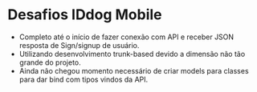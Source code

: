 # Desafios IDdog Mobile

- Completo até o início de fazer conexão com API e receber JSON resposta de Sign/signup de usuário.
- Utilizando desenvolvimento trunk-based devido a dimensão não tão grande do projeto.
- Ainda não chegou momento necessário de criar models para classes para dar bind com tipos vindos da API.
